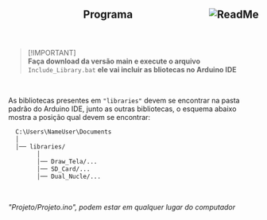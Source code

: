 <header>
<h2> Programa 
  
<img src="https://img.shields.io/badge/READ%20ME-555555" alt="ReadMe" align="right"  width="q35">  
</h2>
</header>

> [!IMPORTANT]\
> **Faça download da versão main e execute o arquivo**  ```Include_Library.bat``` **ele vai incluir as bliotecas no Arduino IDE**

<br>

As bibliotecas presentes em ```"libraries"``` devem se encontrar na pasta padrão do Arduino IDE, junto as outras bibliotecas, o esquema abaixo mostra a posição qual devem se encontrar:

```txt
  C:\Users\NameUser\Documents
  │
  │── libraries/
        │
        │── Draw_Tela/...
        │── SD_Card/...
        │── Dual_Nucle/...

```

<br>

*"Projeto/Projeto.ino", podem estar em qualquer lugar do computador*
